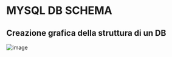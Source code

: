 # MYSQL DB SCHEMA
## Creazione grafica della struttura di un DB

![image](https://github.com/Ibrahim-Mujagic/MYSQL-Query/assets/150658345/33bcd6f7-4ea3-455c-8f16-b0324d670112)

